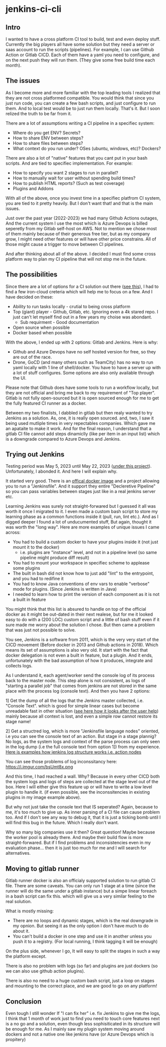 # jenkins-ci-cli

## Intro

I wanted to have a cross platform CI tool to build, test and even deploy stuff.
Currently the big players all have some solution but they need a server or saas account to run the scripts (pipelines).
For example, I can use Github Action or Gitlab CICD. Each of them have a yaml you need to configure, and on the next push they will run them. (They give some free build time each month).

## The issues

As I become more and more familiar with the top leading tools I realized that they are not cross platformed compatible. You would think that since you just run code, you can create a few
bash scripts, and just configure to run them. And to local test would be to just run them locally. That's it. But I soon relized the truth to be far from it.

There are a lot of assumptions writing a CI pipeline in a specifiec system:
* Where do you get ENV? Secrets?
* How to share ENV between steps?
* How to share files between steps?
* What context do you run under? OSes (ubuntu, windows, etc)? Dockers?

There are also a lot of "native" features that you cant put in your bash scripts. And are tied to specifiec implementation. For example:
* How to specify you want 2 stages to run in parallel?
* How to manually wait for user without spending build times?
* How to publish HTML reports? (Such as test coverage)
* Plugins and Addons

With all of the above, once you invest time in a specifiec platfrom CI system, you are tied to it pretty heavily.
But I don't want that! and that is the main issues.

Just over the past year (2022-2023) we had many Github Actions outages, And the current system I use the most which is Azure Devops is billed
seperetly from my Gitlab self-host on AWS. Not to mention we chose most of them mainly because of their generous free tier, but as my company grow, I might need other features or
will have other price constrains. All of those might cause a trigger to move between CI pipelines.

And after thinking about all of the above. I decided I must find some cross platform way to plan my CI pipeline that will not stop me in the future.

## The possibilities

Since there are a lot of options for a CI solution out there ([see this](https://github.com/ligurio/awesome-ci)), I had to find a few iron-cloud creteria which will help me to focus on a few.
And I have decided on these:

* Ability to run tasks locally - crutial to being cross platform
* Top (giant) player - Github, Gitlab, etc. Ignoring even a 4k stared repo. I just can't let myself find out in a few years my choise was abondant. 
  * Sub requirment - Good documentation
* Open source when possible
* Docker based when possible

With the above, I ended up with 2 options: Gitlab and Jenkins. Here is why:

* Github and Azure Devops have no self hosted version for free, so they are out of the race.
* Drone, GoCD (and many others such as TeamCity) has no way to run yaml locally with 1 line of shell/docker. You have to have a server up with a lot of stuff configures. Some options are also only available through the UI.

Please note that Github does have some tools to run a workflow locally, but they are not official and bring me back to my requirement of "Top player". 
Gitlab is not fully open-sourced but it is open sourced enough for me to get the fully featured CI runner as a docker.

Between my two finalists, I dabbled in gitlab but then realy wanted to try Jenkins as a solution. As, one, it is really open sourced. and, two, I saw it being used mutliple times in very repectables companies. 
Which gave me an apataite to make it work. And for the final reason, I understand that a gitlab CI file cannot add steps dinamiclly (like per item in an input list) which is a downgrade compared to Azure Devops and Jenkins.

## Trying out Jenkins

Testing period was May 5, 2023 until May 22, 2023 ([under this project](https://github.com/yonixw/LivestreamDockerRecorder)). Unfortunately, I abonded it. And here I will explain why.

It started very good. There is an [offical docker image](https://github.com/jenkinsci/jenkinsfile-runner) and a project allowing you to run a "Jenkinsfile". And it support they entire "Decleretive Pipeline" so you can pass variables
between stages just like in a real jenkins server etc.

Learning Jenkins was surely not straight-forwared but I guessed it all was worth it once I migrated to it. I even made a custom bash script to store my learning phase as a common functions inside it (pull, run, lint etc.).
And as I digged deeper I found a lot of unducumented stuff, But again, thought it was worth the "long way". Here are more examples of unique issues I came across:

* You had to build a custom docker to have your plugins inside it (not just mount it to the docker)
  * i.e. plugins are "instance" level, and not in a pipeline level (so same pipeline might produce diff result)
* You had to mount your workspace in specifiec scheme to applease some plugins
* The built in bash did not know how to just add "lint" to the entrypoint, and you had to redifine it
* You had to know Java conventions of env vars to enable "verbose" mode for plugins. (Since Jenkins is written in Java)
* I needed to learn how to print the version of each component as it is not a built in feature

You might think that this list is absured to handle on top of the official docker as it might be out-dated in their next realese, but for me it looked easy to do with a (200 LOC) custom  script and a little of bash stuff even if it sure made me worry about the solution I chose.
But then came a problem that was just not possible to solve.

You see, Jenkins is a software from 2011, which is the very very start of the CICD movement (Before docker in 2013 and Github actions in 2018). Which means its set of assumptions is also very old. It start with the fact
that docker delegation is not even a built in feature, but a plugin. And it ends, unfortunately with the bad assumption of how it produces, integrate and collects logs.

As I understand it, each agent/worker send the console log of its process back to the master node. This step alone is not consistent, as logs of "starting a parallel job" that comes from jenkins are not stored in the same
place with the process log (console text). And then you have 2 options:

1] Get the dump of all the logs that the Jenkins master collected, i.e. "Console Text". which is good for simple linear cases but become unreadable fast in other situation ([see here how it looks after the user help](https://stackoverflow.com/a/58050883/1997873)) mainly because all context is lost, and even a simple row cannot restore its stage name!

2] Get a structred log, which is more "Jenkinsfile language nodes" oriented, i.e you can see the console text of an action. But stage in a stage plannig? No logs, as the system logs and context of the parse process can only seen in the log dump (i.e the full console text from option 1]) from my experience. [Here is examples how jenkins log structure works i.e. action nodes](https://i.imgur.com/5A1W998.jpg)

You can see those problems of log inconssitancy here: https://i.imgur.com/bsUmt8x.png 

And this time, I had reached a wall. Why? Because in every other CICD both the system logs and logs of steps are collected at the stage level out of the box. Here I will either give this feature up or will have to write a low level plugin to handle it. (if even possible, see the inconssitencies in existing plugins in my image example above).

But why not just take the console text that IS seperated? Again, because to me, it's too much to give up. As inner parsing of a CI file can cause problem too. And if I don't see any way to debug it, that it is just a ticking bomb until I will find this bug in the future. Which I really don't want.

Why so many big companies use it then? Great question! Maybe because the worker pool is already there. And maybe their build flow is more straight-forwared. But if I find problems and inconsistencies even in my evaluation phase... then it is just too much for me and I will search for alternatives.

## Moving to gitlab runner

Gitlab runner docker is also an officialy supported solution to run gitlab CI file. There are some caveats. You can only run 1 stage at a time (since the runner will do the same under a gitlab instance) but a simpe linear foreach in a bash script can fix this. which will give us a very similar feeling to the real solution.

What is mostly missing:
* There are no loops and dynamic stages, which is the real downgrade in my opnion. But seeing it as the only option I don't have much to do about it.
* You can't build a docker in one step and use it in another unless you push it to a registry. (For local running, I think tagging it will be enough)

On the plus side, whenever I go, It will easy to split the stages in such a way the platform except.

There is also no problem with logs (so far) and plugins are just dockers (so we can also use github action plugins).

There is also no need to a huge custom bash script, just a loop on stages and mounting to the correct place, and we are good to go on any platform!

## Conclusion

Even tough I still wonder If "I can fix her" i.e. fix Jenkins to give me the logs,  I think that 1 month of work just to find you need to touch core features next is a no go and a solution, even though less sophisiticated in its structure will
be enough for me. As I mainly saw my plugin system moving around dockers and not a native one like jenkins have (or Azure Devops which is propitery)


